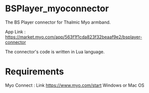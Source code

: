 # BSPlayer_myoconnector

The BS Player connector for Thalmic Myo armband.

App Link : https://market.myo.com/app/563f1f1cda823f32beaaf9e2/bsplayer-connector

The connector's code is written in Lua language.

# Requirements

Myo Connect : Link https://www.myo.com/start
Windows or Mac OS
